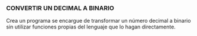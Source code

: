 ### CONVERTIR UN DECIMAL A BINARIO
Crea un programa se encargue de transformar un número
decimal a binario sin utilizar funciones propias del lenguaje que lo hagan directamente.